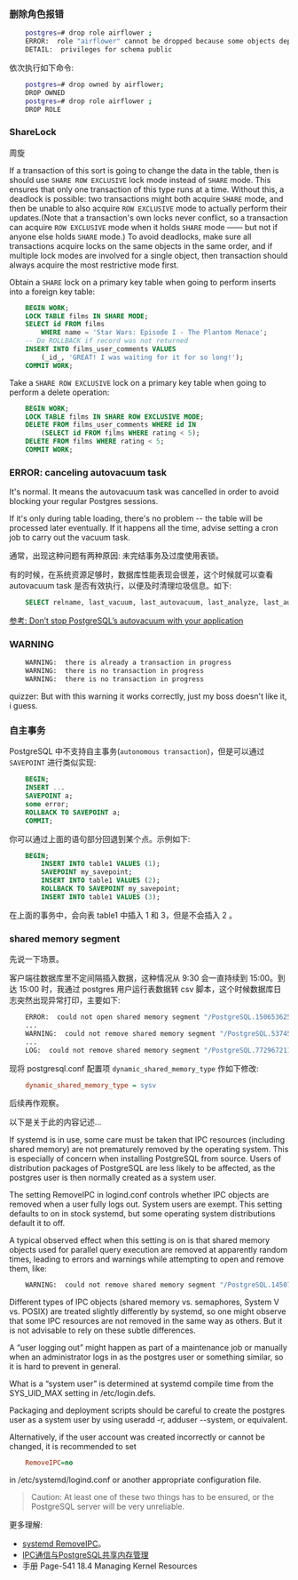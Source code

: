 
### 删除角色报错

```sh
    postgres=# drop role airflower ;
    ERROR:  role "airflower" cannot be dropped because some objects depend on it
    DETAIL:  privileges for schema public
```

依次执行如下命令:
```sh
    postgres=# drop owned by airflower;
    DROP OWNED
    postgres=# drop role airflower ;
    DROP ROLE
```

### ShareLock

周旋

If a transaction of this sort is going to change the data in the table, then is should use `SHARE ROW EXCLUSIVE` lock mode instead of `SHARE` mode. This ensures that only one transaction of this type runs at a time. Without this, a deadlock is possible: two transactions might both acquire `SHARE` mode, and then be unable to also acquire `ROW EXCLUSIVE` mode to actually perform their updates.(Note that a transaction's own locks never conflict, so a transaction can acquire `ROW EXCLUSIVE` mode when it holds `SHARE` mode —— but not if anyone else holds `SHARE` mode.) To avoid deadlocks, make sure all transactions acquire locks on the same objects in the same order, and if multiple lock modes are involved for a single object, then transaction should always acquire the most restrictive mode first.

Obtain a `SHARE` lock on a primary key table when going to perform inserts into a foreign key table:
```sql
    BEGIN WORK;
    LOCK TABLE films IN SHARE MODE;
    SELECT id FROM films
        WHERE name = 'Star Wars: Episode I - The Plantom Menace';
    -- Do ROLLBACK if record was not returned
    INSERT INTO films_user_comments VALUES
        (_id_, 'GREAT! I was waiting for it for so long!');
    COMMIT WORK;
```

Take a `SHARE ROW EXCLUSIVE` lock on a primary key table when going to perform a delete operation:
```sql
    BEGIN WORK;
    LOCK TABLE films IN SHARE ROW EXCLUSIVE MODE;
    DELETE FROM films_user_comments WHERE id IN
        (SELECT id FROM films WHERE rating < 5);
    DELETE FROM films WHERE rating < 5;
    COMMIT WORK;
```

### ERROR:  canceling autovacuum task

It's normal. It means the autovacuum task was cancelled in order to avoid blocking your regular Postgres sessions.

If it's only during table loading, there's no problem -- the table will be processed later eventually. If it happens all the time, advise setting a cron job to carry out the vacuum task.

通常，出现这种问题有两种原因: 未完结事务及过度使用表锁。

有的时候，在系统资源足够时，数据库性能表现会很差，这个时候就可以查看 autovacuum task 是否有效执行，以便及时清理垃圾信息。如下:
```sql
    SELECT relname, last_vacuum, last_autovacuum, last_analyze, last_autoanalyze FROM pg_stat_user_tables;
```

[参考: Don’t stop PostgreSQL’s autovacuum with your application](https://blog.gocept.com/2012/05/22/dont-stop-postgresqls-autovacuum-with-your-application/)

### WARNING

```sh
    WARNING:  there is already a transaction in progress
    WARNING:  there is no transaction in progress
    WARNING:  there is no transaction in progress
```

quizzer: But with this warning it works correctly, just my boss doesn't like it, i guess.


### 自主事务

PostgreSQL 中不支持自主事务(`autonomous transaction`)，但是可以通过 `SAVEPOINT` 进行类似实现:
```sql
    BEGIN;
    INSERT ...
    SAVEPOINT a;
    some error;
    ROLLBACK TO SAVEPOINT a;
    COMMIT;
```
你可以通过上面的语句部分回退到某个点。示例如下:
```sql
    BEGIN;
        INSERT INTO table1 VALUES (1);
        SAVEPOINT my_savepoint;
        INSERT INTO table1 VALUES (2);
        ROLLBACK TO SAVEPOINT my_savepoint;
        INSERT INTO table1 VALUES (3);
```
在上面的事务中，会向表 table1 中插入 1 和 3，但是不会插入 2 。


### shared memory segment

先说一下场景。

客户端往数据库里不定间隔插入数据，这种情况从 9:30 会一直持续到 15:00。到达 15:00 时，我通过 postgres 用户运行表数据转 csv 脚本，这个时候数据库日志突然出现异常打印，主要如下:
```sh
    ERROR:  could not open shared memory segment "/PostgreSQL.1506536256": No such file or directory
    ...
    WARNING:  could not remove shared memory segment "/PostgreSQL.537455320": No such file or directory
    ...
    LOG:  could not remove shared memory segment "/PostgreSQL.772967211": No such file or directory
```
现将 postgresql.conf 配置项 `dynamic_shared_memory_type` 作如下修改:
```cfg
    dynamic_shared_memory_type = sysv
```
后续再作观察。

以下是关于此的内容记述...

If systemd is in use, some care must be taken that IPC resources (including shared memory) are not prematurely removed by the operating system. This is especially of concern when installing PostgreSQL from source. Users of distribution packages of PostgreSQL are less likely to be affected, as the postgres user is then normally created as a system user.

The setting RemoveIPC in logind.conf controls whether IPC objects are removed when a user fully logs out. System users are exempt. This setting defaults to on in stock systemd, but some operating system distributions default it to off.

A typical observed effect when this setting is on is that shared memory objects used for parallel query execution are removed at apparently random times, leading to errors and warnings while attempting to open and remove them, like:
```sh
    WARNING:  could not remove shared memory segment "/PostgreSQL.1450751626": No such file or directory
```
Different types of IPC objects (shared memory vs. semaphores, System V vs. POSIX) are treated slightly differently by systemd, so one might observe that some IPC resources are not removed in the same way as others. But it is not advisable to rely on these subtle differences.

A “user logging out” might happen as part of a maintenance job or manually when an administrator logs in as the postgres user or something similar, so it is hard to prevent in general.

What is a “system user” is determined at systemd compile time from the SYS_UID_MAX setting in /etc/login.defs.

Packaging and deployment scripts should be careful to create the postgres user as a system user by using useradd -r, adduser --system, or equivalent.

Alternatively, if the user account was created incorrectly or cannot be changed, it is recommended to set
```cfg
    RemoveIPC=no
```
in /etc/systemd/logind.conf or another appropriate configuration file.

> Caution: At least one of these two things has to be ensured, or the PostgreSQL server will be very unreliable.

更多理解:
* [systemd RemoveIPC](https://www.postgresql.org/docs/current/kernel-resources.html)。
* [IPC通信与PostgreSQL共享内存管理](http://www.freeoa.net/osuport/db/linux-ipc-and-pgsql-shared-mem-type_3197.html)
* 手册 Page-541 18.4 Managing Kernel Resources
